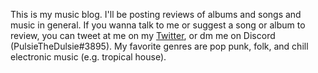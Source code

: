 This is my music blog. I'll be posting reviews of albums and songs and music in general. If you wanna talk to me or suggest a song or album to review, you can tweet at me on my [Twitter](https://twitter.com/pulsiedulsie), or dm me on Discord (PulsieTheDulsie#3895). My favorite genres are pop punk, folk, and chill electronic music (e.g. tropical house). 